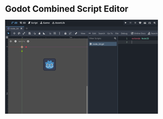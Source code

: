 # Godot Combined Script Editor

<img src="https://raw.githubusercontent.com/wantg/godot-combined-script-editor/master/addons/combined-script-editor/preview/preview-1.png">
